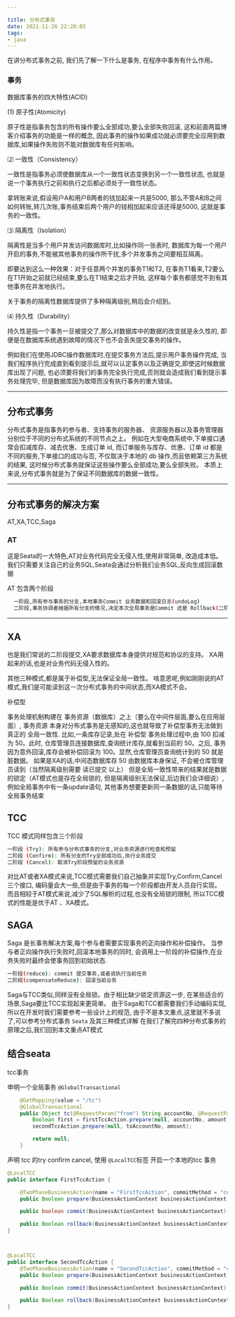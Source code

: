 ```yaml
---

title: 分布式事务
date: 2021-11-26 22:28:03
tags:
- java
---
```



在讲分布式事务之前, 我们先了解一下什么是事务, 在程序中事务有什么作用。

### 事务

数据库事务的四大特性(ACID)

(1) 原子性(Atomicity)

原子性是指事务包含的所有操作要么全部成功,要么全部失败回滚,
这和前面两篇博客介绍事务的功能是一样的概念,
因此事务的操作如果成功就必须要完全应用到数据库,如果操作失败则不能对数据库有任何影响。

⑵ 一致性（Consistency）

一致性是指事务必须使数据库从一个一致性状态变换到另一个一致性状态,
也就是说一个事务执行之前和执行之后都必须处于一致性状态。

拿转账来说,假设用户A和用户B两者的钱加起来一共是5000,
那么不管A和B之间如何转账,转几次账,事务结束后两个用户的钱相加起来应该还得是5000,
这就是事务的一致性。

⑶ 隔离性（Isolation）

隔离性是当多个用户并发访问数据库时,比如操作同一张表时,
数据库为每一个用户开启的事务,不能被其他事务的操作所干扰,多个并发事务之间要相互隔离。

即要达到这么一种效果：对于任意两个并发的事务T1和T2,
在事务T1看来,T2要么在T1开始之前就已经结束,要么在T1结束之后才开始,
这样每个事务都感觉不到有其他事务在并发地执行。

关于事务的隔离性数据库提供了多种隔离级别,稍后会介绍到。

⑷ 持久性（Durability）

持久性是指一个事务一旦被提交了,那么对数据库中的数据的改变就是永久性的,
即便是在数据库系统遇到故障的情况下也不会丢失提交事务的操作。

例如我们在使用JDBC操作数据库时,在提交事务方法后,提示用户事务操作完成,
当我们程序执行完成直到看到提示后,就可以认定事务以及正确提交,即使这时候数据库出现了问题,
也必须要将我们的事务完全执行完成,否则就会造成我们看到提示事务处理完毕,
但是数据库因为故障而没有执行事务的重大错误。

---


## 分布式事务 

分布式事务是指事务的参与者、支持事务的服务器、
资源服务器以及事务管理器分别位于不同的分布式系统的不同节点之上。
例如在大型电商系统中,下单接口通常会扣减库存、减去优惠、生成订单 id, 
而订单服务与库存、优惠、订单 id 都是不同的服务,下单接口的成功与否,
不仅取决于本地的 db 操作,而且依赖第三方系统的结果,
这时候分布式事务就保证这些操作要么全部成功,要么全部失败。
本质上来说,分布式事务就是为了保证不同数据库的数据一致性。


---

## 分布式事务的解决方案


AT,XA,TCC,Saga

### AT
这是Seata的一大特色,AT对业务代码完全无侵入性,使用非常简单,
改造成本低。我们只需要关注自己的业务SQL,Seata会通过分析我们业务SQL,反向生成回滚数据

AT 包含两个阶段

```bash
  一阶段,所有参与事务的分支,本地事务Commit 业务数据和回滚日志(undoLog)
  二阶段,事务协调者根据所有分支的情况,决定本次全局事务是Commit 还是 Rollback(二阶段是完全异步)
```

---

## XA
也是我们常说的二阶段提交,XA要求数据库本身提供对规范和协议的支持。
XA用起来的话,也是对业务代码无侵入性的。

其他三种模式,都是属于补偿型,无法保证全局一致性。
啥意思呢,例如刚刚说的AT模式,我们是可能读到这一次分布式事务的中间状态,而XA模式不会。

补偿型 

事务处理机制构建在 事务资源（数据库）之上（要么在中间件层面,要么在应用层面）,
事务资源 本身对分布式事务是无感知的,这也就导致了补偿型事务无法做到真正的 全局一致性.
比如,一条库存记录,处在 补偿型 事务处理过程中,由 100 扣减为 50。此时,
仓库管理员连接数据库,查询统计库存,就看到当前的 50。之后,
事务因为意外回滚,库存会被补偿回滚为 100。显然,仓库管理员查询统计到的 50 就是脏数据。
如果是XA的话,中间态数据库存 50 由数据库本身保证,
不会被仓库管理员读到（当然隔离级别需要 读已提交 以上）
但是全局一致性带来的结果就是数据的锁定（AT模式也是存在全局锁的,
但是隔离级别无法保证,后边我们会详细说）,例如全局事务中有一条update语句,
其他事务想要更新同一条数据的话,只能等待全局事务结束


## TCC

TCC 模式同样包含三个阶段

```bash
一阶段 (Try): 所有参与分布式事务的分支,对业务资源进行检查和预留
二阶段 (Confirm): 所有分支的Try全部成功后,执行业务提交
二阶段 (Cancel): 取消Try阶段预留的业务资源
```

对比AT或者XA模式来说,TCC模式需要我们自己抽象并实现Try,Confirm,Cancel三个接口,
编码量会大一些,但是由于事务的每一个阶段都由开发人员自行实现。
而且相较于AT模式来说,减少了SQL解析的过程,也没有全局锁的限制,
所以TCC模式的性能是优于AT 、XA模式。

## SAGA

Saga 是长事务解决方案,每个参与者需要实现事务的正向操作和补偿操作。
当参与者正向操作执行失败时,回滚本地事务的同时,
会调用上一阶段的补偿操作,在业务失败时最终会使事务回到初始状态.

```bash
一阶段(reduce): commit 提交事务,或者说执行当前任务
二阶段(compensateReduce): 回滚当前业务
```

Saga与TCC类似,同样没有全局锁。由于相比缺少锁定资源这一步,
在某些适合的场景,Saga要比TCC实现起来更简单。
由于Saga和TCC都需要我们手动编码实现,所以在开发时我们需要参考一些设计上的规范,
由于不是本文重点,这里就不多说了,可以参考分布式事务 `Seata` 及其三种模式详解
在我们了解完四种分布式事务的原理之后,我们回到本文重点AT模式


## 结合seata

tcc事务 

申明一个全局事务 `@GlobalTransactional`

```java
    @GetMapping(value = "/tc")
    @GlobalTransactional
    public Object tc(@RequestParam("from") String accountNo, @RequestParam("to") String toAccountNo, @RequestParam("amount") double amount) {
        Boolean first = firstTccAction.prepare(null, accountNo, amount);
        secondTccAction.prepare(null, toAccountNo, amount);

        return null;
    }
```

声明 tcc 的try confirm cancel, 使用 `@LocalTCC`标签 开启一个本地的tcc 事务

```java
@LocalTCC
public interface FirstTccAction {

    @TwoPhaseBusinessAction(name = "FirstTccAction", commitMethod = "commit", rollbackMethod = "rollback")
    public Boolean prepare(BusinessActionContext businessActionContext, @BusinessActionContextParameter(paramName = "accountNo") String accountNo, @BusinessActionContextParameter(paramName = "amount") double amount);

    public boolean commit(BusinessActionContext businessActionContext);

    public Boolean rollback(BusinessActionContext businessActionContext);
}



@LocalTCC
public interface SecondTccAction {
    @TwoPhaseBusinessAction(name = "SecondTccAction", commitMethod = "commit", rollbackMethod = "rollback")
    public Boolean prepare(BusinessActionContext businessActionContext, @BusinessActionContextParameter(paramName = "accountNo") String accountNo, @BusinessActionContextParameter(paramName = "amount") double amount);

    public Boolean commit(BusinessActionContext businessActionContext);

    public Boolean rollback(BusinessActionContext businessActionContext);
}

```